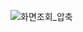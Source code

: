 ![화면조회_압축](https://user-images.githubusercontent.com/48249549/116287115-fc1e2b00-a7ca-11eb-954d-6329ebceef83.gif)
